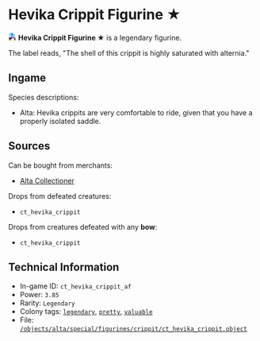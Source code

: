 # Hevika Crippit Figurine ★

<img src="https://raw.githubusercontent.com/Ceterai/Enternia/main/objects/alta/special/figurines/crippit/ct_hevika_crippit.png" alt="Hevika Crippit Figurine ★ icon" loading="lazy" height=16px width="auto" /> **Hevika Crippit Figurine ★** is a legendary figurine.

The label reads, "The shell of this crippit is highly saturated with alternia."

## Ingame

Species descriptions:

- Alta: Hevika crippits are very comfortable to ride, given that you have a properly isolated saddle.

## Sources

Can be bought from merchants:

- [Alta Collectioner](https://ceterai.github.io/MyEnternia/Wiki/AltaCollectioner)

Drops from defeated creatures:

- `ct_hevika_crippit`

Drops from creatures defeated with any **bow**:

- `ct_hevika_crippit`

## Technical Information

- In-game ID: `ct_hevika_crippit_af`
- Power: `3.85`
- Rarity: `Legendary`
- Colony tags: [`legendary`](https://ceterai.github.io/MyEnternia/Wiki/Tags/Legendary), [`pretty`](https://ceterai.github.io/MyEnternia/Wiki/Tags/Pretty), [`valuable`](https://ceterai.github.io/MyEnternia/Wiki/Tags/Valuable)
- File: [`/objects/alta/special/figurines/crippit/ct_hevika_crippit.object`](https://github.com/Ceterai/Enternia/blob/main/objects/alta/special/figurines/crippit/ct_hevika_crippit.object)
